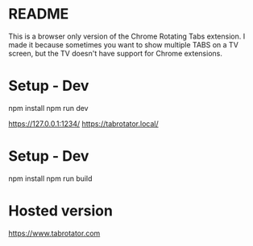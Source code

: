 # README
This is a browser only version of the Chrome Rotating Tabs extension. I made it because sometimes you want to show multiple TABS on a TV screen, but the TV doesn't have support for Chrome extensions.

# Setup - Dev
npm install
npm run dev

https://127.0.0.1:1234/
https://tabrotator.local/

# Setup - Dev
npm install
npm run build

# Hosted version
https://www.tabrotator.com
